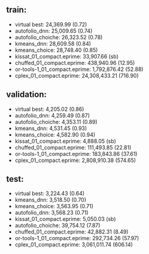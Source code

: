 ## train:
- virtual best: 24,369.99 (0.72)
- autofolio_dnn: 25,009.65 (0.74)
- autofolio_choiche: 26,323.52 (0.78)
- kmeans_dnn: 28,609.58 (0.84)
- kmeans_choice: 28,748.40 (0.85)
- kissat_01_compact.eprime: 33,907.66 (sb)
- chuffed_01_compact.eprime: 438,940.96 (12.95)
- or-tools-1_01_compact.eprime: 1,792,876.42 (52.88)
- cplex_01_compact.eprime: 24,308,433.21 (716.90)
## validation:
- virtual best: 4,205.02 (0.86)
- autofolio_dnn: 4,259.49 (0.87)
- autofolio_choiche: 4,353.11 (0.89)
- kmeans_dnn: 4,531.45 (0.93)
- kmeans_choice: 4,582.90 (0.94)
- kissat_01_compact.eprime: 4,888.05 (sb)
- chuffed_01_compact.eprime: 111,493.85 (22.81)
- or-tools-1_01_compact.eprime: 183,843.86 (37.61)
- cplex_01_compact.eprime: 2,808,910.38 (574.65)
## test:
- virtual best: 3,224.43 (0.64)
- kmeans_dnn: 3,518.50 (0.70)
- kmeans_choice: 3,563.95 (0.71)
- autofolio_dnn: 3,568.23 (0.71)
- kissat_01_compact.eprime: 5,050.03 (sb)
- autofolio_choiche: 39,754.12 (7.87)
- chuffed_01_compact.eprime: 42,882.31 (8.49)
- or-tools-1_01_compact.eprime: 292,734.26 (57.97)
- cplex_01_compact.eprime: 3,061,011.74 (606.14)
